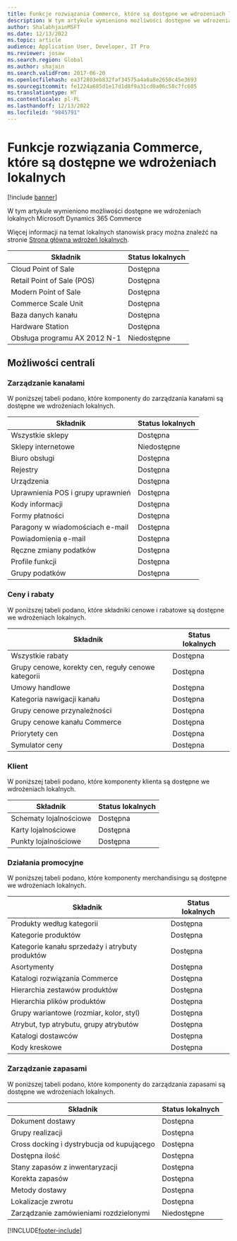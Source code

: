 ```yaml
---
title: Funkcje rozwiązania Commerce, które są dostępne we wdrożeniach lokalnych
description: W tym artykule wymieniono możliwości dostępne we wdrożeniach lokalnych Microsoft Dynamics 365 Commerce
author: ShalabhjainMSFT
ms.date: 12/13/2022
ms.topic: article
audience: Application User, Developer, IT Pro
ms.reviewer: josaw
ms.search.region: Global
ms.author: shajain
ms.search.validFrom: 2017-06-20
ms.openlocfilehash: ea3f2803eb832faf34575a4a0a8e2650c45e3693
ms.sourcegitcommit: fe1224a685d1e17d1d8f9a31cd0a06c58c7fc605
ms.translationtype: HT
ms.contentlocale: pl-PL
ms.lasthandoff: 12/13/2022
ms.locfileid: "9845791"
---
```

# <a name="commerce-capabilities-that-are-available-in-on-premises-deployments"></a>Funkcje rozwiązania Commerce, które są dostępne we wdrożeniach lokalnych

[!include [banner](includes/banner.md)]

W tym artykule wymieniono możliwości dostępne we wdrożeniach lokalnych Microsoft Dynamics 365 Commerce

Więcej informacji na temat lokalnych stanowisk pracy można znaleźć na stronie [Strona główna wdrożeń lokalnych](../fin-ops-core/dev-itpro/deployment/on-premises-deployment-landing-page.md).

| Składnik            | Status lokalnych |
| -------------------- | ------------------ |
| Cloud Point of Sale  | Dostępna          |
| Retail Point of Sale (POS) | Dostępna          |
| Modern Point of Sale | Dostępna          |
| Commerce Scale Unit  | Dostępna          |
| Baza danych kanału     | Dostępna          |
| Hardware Station     | Dostępna          |
| Obsługa programu AX 2012 N-1  | Niedostępne      |

## <a name="head-office-capability"></a>Możliwości centrali

### <a name="channel-management"></a>Zarządzanie kanałami

W poniższej tabeli podano, które komponenty do zarządzania kanałami są dostępne we wdrożeniach lokalnych.

| Składnik                             | Status lokalnych |
|---------------------------------------|--------------------|
| Wszystkie sklepy                            | Dostępna          |
| Sklepy internetowe                         | Niedostępne      |
| Biuro obsługi                           | Dostępna          |
| Rejestry                             | Dostępna          |
| Urządzenia                               | Dostępna          |
| Uprawnienia POS i grupy uprawnień | Dostępna          |
| Kody informacji                            | Dostępna          |
| Formy płatności                       | Dostępna          |
| Paragony w wiadomościach e-mail                        | Dostępna          |
| Powiadomienia e-mail                   | Dostępna          |
| Ręczne zmiany podatków                   | Dostępna          |
| Profile funkcji                | Dostępna          |
| Grupy podatków                      | Dostępna          |

### <a name="pricing-and-discounts"></a>Ceny i rabaty

W poniższej tabeli podano, które składniki cenowe i rabatowe są dostępne we wdrożeniach lokalnych.

| Składnik                                             | Status lokalnych |
|-------------------------------------------------------|--------------------|
| Wszystkie rabaty                                         | Dostępna          |
| Grupy cenowe, korekty cen, reguły cenowe kategorii | Dostępna          |
| Umowy handlowe                                      | Dostępna          |
| Kategoria nawigacji kanału                           | Dostępna          |
| Grupy cenowe przynależności                              | Dostępna          |
| Grupy cenowe kanału Commerce                         | Dostępna          |
| Priorytety cen                                    | Dostępna          |
| Symulator ceny                                       | Dostępna          |

### <a name="customer"></a>Klient

W poniższej tabeli podano, które komponenty klienta są dostępne we wdrożeniach lokalnych.

| Składnik       | Status lokalnych |
|-----------------|--------------------|
| Schematy lojalnościowe | Dostępna          |
| Karty lojalnościowe   | Dostępna          |
| Punkty lojalnościowe  | Dostępna          |

### <a name="merchandising"></a>Działania promocyjne

W poniższej tabeli podano, które komponenty merchandisingu są dostępne we wdrożeniach lokalnych.

| Składnik                                   | Status lokalnych |
|---------------------------------------------|--------------------|
| Produkty według kategorii                        | Dostępna          |
| Kategorie produktów                          | Dostępna          |
| Kategorie kanału sprzedaży i atrybuty produktów   | Dostępna          |
| Asortymenty                                 | Dostępna          |
| Katalogi rozwiązania Commerce                           | Dostępna          |
| Hierarchia zestawów produktów                       | Dostępna          |
| Hierarchia plików produktów                      | Dostępna          |
| Grupy wariantowe (rozmiar, kolor, styl)         | Dostępna          |
| Atrybut, typ atrybutu, grupy atrybutów | Dostępna          |
| Katalogi dostawców                             | Dostępna          |
| Kody kreskowe                                   | Dostępna          |

### <a name="inventory-management"></a>Zarządzanie zapasami

W poniższej tabeli podano, które komponenty do zarządzania zapasami są dostępne we wdrożeniach lokalnych.

| Składnik                      | Status lokalnych |
|--------------------------------|--------------------|
| Dokument dostawy                   | Dostępna          |
| Grupy realizacji              | Dostępna          |
| Cross docking i dystrybucja od kupującego | Dostępna          |
| Dostępna ilość                    | Dostępna          |
| Stany zapasów z inwentaryzacji                   | Dostępna          |
| Korekta zapasów           | Dostępna          |
| Metody dostawy             | Dostępna          |
| Lokalizacje zwrotu               | Dostępna          |
| Zarządzanie zamówieniami rozdzielonymi   | Niedostępne      |


[!INCLUDE[footer-include](../includes/footer-banner.md)]
